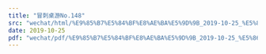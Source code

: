 ```yaml
---
title: "冒刺桌游No.148"
src: "wechat/html/%E9%85%B7%E5%84%BF%E8%AE%BA%E5%9D%9B_2019-10-25_%E5%86%92%E5%88%BA%E6%A1%8C%E6%B8%B8No.148.html"
date: 2019-10-25
pdf: "wechat/pdf/%E9%85%B7%E5%84%BF%E8%AE%BA%E5%9D%9B_2019-10-25_%E5%86%92%E5%88%BA%E6%A1%8C%E6%B8%B8No.148.pdf"
---
```

